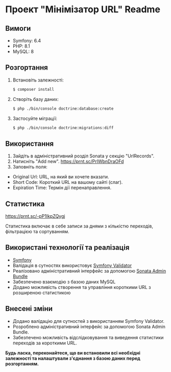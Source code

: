 # Проект "Мінімізатор URL" Readme

## Вимоги

- Symfony: 6.4
- PHP: 8.1
- MySQL: 8

## Розгортання

1. Встановіть залежності:

    ```bash
    $ composer install
    ```

2. Створіть базу даних:

    ```bash
    $ php ./bin/console doctrine:database:create
    ```

3. Застосуйте міграції:

    ```bash
    $ php ./bin/console doctrine:migrations:diff
    ```

## Використання

1. Зайдіть в адміністративний розділ Sonata у секцію "UrlRecords".
2. Натисніть "Add new".
   https://prnt.sc/PrlWbnDraOFd
3. Заповніть поля:
  - Original Url: URL, на який ви хочете вказати.
  - Short Code: Короткий URL на вашому сайті (слаг).
  - Expiration Time: Термін дії перенаправлення.

## Статистика

https://prnt.sc/-pP1IkpZQygj

Статистика включає в себе записи за днями з кількістю переходів, фільтрацією та сортуванням.

## Використані технології та реалізація

- [Symfony](https://symfony.com/bundles/SonataAdminBundle/current/index.html)
- Валідація в сутностях використовує [Symfony Validator](https://symfony.com/doc/current/validation.html)
- Реалізовано адміністративний інтерфейс за допомогою [Sonata Admin Bundle](https://symfony.com/bundles/SonataAdminBundle/current/index.html)
- Забезпечено взаємодію з базою даних MySQL
- Додано можливість створення та управління короткими URL з розширеною статистикою

## Внесені зміни

- Додано валідацію для сутностей з використанням Symfony Validator.
- Розроблено адміністративний інтерфейс за допомогою Sonata Admin Bundle.
- Забезпечено можливість відслідковування та виведення статистики переходів за короткими URL.

**Будь ласка, переконайтеся, що ви встановили всі необхідні залежності та налаштували з'єднання з базою даних перед розгортанням.**

